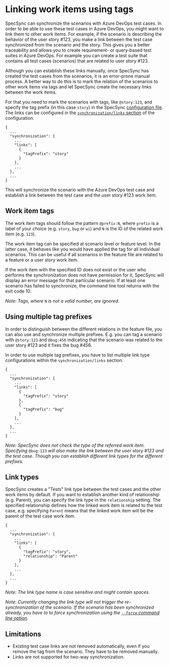 # Linking work items using tags

SpecSync can synchronize the scenarios with Azure DevOps test cases. In order to be able to use these test cases in Azure DevOps, you might want to link them to other work items. For example, if the scenario is describing the behavior of the user story \#123, you make a link between the test case synchronized from the scenario and the story. This gives you a better traceability and allows you to create requirement- or query-based test suites in Azure DevOps. For example you can create a test suite that contains all test cases \(scenarios\) that are related to user story \#123.

Although you can establish these links manually, once SpecSync has created the test cases from the scenarios, it is an error-prone manual process. A better way to do this is to mark the relation of the scenarios to other work items via tags and let SpecSync create the necessary links between the work items.

For that you need to mark the scenarios with tags, like `@story:123`, and specify the tag prefix \(in this case `story`\) in the SpecSync [configuration file](../configuration/). The links can be configured in the [`synchronization/links` section](../configuration/configuration-synchronization/configuration-synchronization-links.md) of the configuration.

```text
{
  ...
  "synchronization": {
    ...
    "links": [
      {
        "tagPrefix": "story"
      }
    ],
    ...
  },
  ...
}
```

This will synchronize the scenario with the Azure DevOps test case and establish a link between the test case and the user story \#123 work item.

## Work item tags

The work item tags should follow the pattern `@prefix:N`, where `prefix` is a label of your choice \(e.g. `story`, `bug` or `wi`\) and `N` is the ID of the related work item \(e.g. `123`\).

The work item tag can be specified at scenario level or feature level. In the latter case, it behaves like you would have applied the tag for all individual scenarios. This can be useful if all scenarios in the feature file are related to a feature or a user story work item.

If the work item with the specified ID does not exist or the user who performs the synchronization does not have permission for it, SpecSync will display an error message for that particular scenario. If at least one scenario has failed to synchronize, the command line tool returns with the exit code 10.

_Note: Tags, where_ `N` _is not a valid number, are ignored._

## Using multiple tag prefixes

In order to distinguish between the different relations in the feature file, you can also use and synchronize multiple prefixes. E.g. you can tag a scenario with `@story:123` and `@bug:456` indicating that the scenario was related to the user story \#123 and it fixes the bug \#456.

In order to use multiple tag prefixes, you have to list multiple link type configurations within the `synchronization/links` section.

```text
{
  ...
  "synchronization": {
    ...
    "links": [
      {
        "tagPrefix": "story"
      },
      {
        "tagPrefix": "bug"
      }
    ],
    ...
  },
  ...
}
```

_Note: SpecSync does not check the type of the referred work item. Specifying_ `@bug:123` _will also make the link between the user story \#123 and the test case. Though you can establish different link types for the different prefixes._

## Link types

SpecSync creates a "Tests" link type between the test cases and the other work items by default. If you want to establish another kind of relationship \(e.g. Parent\), you can specify the link type in the `relationship` setting. The specified relationship defines how the linked work item is related to the test case, e.g. specifying `Parent` means that the linked work item will be the parent of the test case work item.

```text
{
  ...
  "synchronization": {
    ...
    "links": [
      {
        "tagPrefix": "story",
        "relationship": "Parent"
      }
    ],
    ...
  },
  ...
}
```

_Note: The link type name is case sensitive and might contain spaces._

_Note: Currently changing the link type will not trigger the re-synchronization of the scenario. If the scenario has been synchronized already, you have to to force synchronization using the_ [`--force` _command line option_](../usage.md)_._

## Limitations

* Existing test case links are not removed automatically, even if you remove the tag from the scenario. They have to be removed manually.
* Links are not supported for two-way synchronization.

